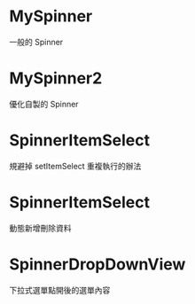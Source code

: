 # MySpinner
一般的 Spinner

# MySpinner2
優化自製的 Spinner

# SpinnerItemSelect
規避掉 setItemSelect 重複執行的辦法

# SpinnerItemSelect
動態新增刪除資料

# SpinnerDropDownView
下拉式選單點開後的選單內容
